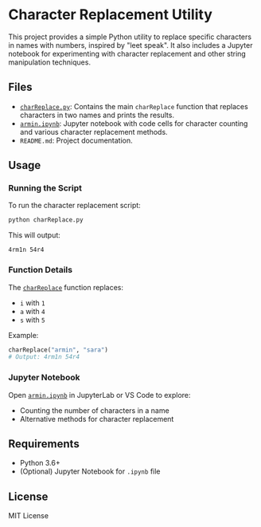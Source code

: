 # Character Replacement Utility

This project provides a simple Python utility to replace specific characters in names with numbers, inspired by "leet speak". It also includes a Jupyter notebook for experimenting with character replacement and other string manipulation techniques.

## Files

- [`charReplace.py`](charReplace.py): Contains the main `charReplace` function that replaces characters in two names and prints the results.
- [`armin.ipynb`](armin.ipynb): Jupyter notebook with code cells for character counting and various character replacement methods.
- `README.md`: Project documentation.

## Usage

### Running the Script

To run the character replacement script:

```sh
python charReplace.py
```

This will output:

```
4rm1n 54r4
```

### Function Details

The [`charReplace`](charReplace.py) function replaces:
- `i` with `1`
- `a` with `4`
- `s` with `5`

Example:

```python
charReplace("armin", "sara")
# Output: 4rm1n 54r4
```

### Jupyter Notebook

Open [`armin.ipynb`](armin.ipynb) in JupyterLab or VS Code to explore:
- Counting the number of characters in a name
- Alternative methods for character replacement

## Requirements

- Python 3.6+
- (Optional) Jupyter Notebook for `.ipynb` file

## License

MIT License